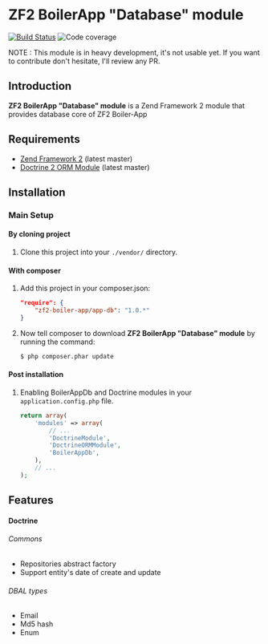 ZF2 BoilerApp "Database" module
=====================

[![Build Status](https://travis-ci.org/zf2-boiler-app/app-db.png?branch=master)](https://travis-ci.org/zf2-boiler-app/app-db)
![Code coverage](https://raw.github.com/zf2-boiler-app/app-test/master/ressources/100%25-code-coverage.png "100% code coverage")

NOTE : This module is in heavy development, it's not usable yet.
If you want to contribute don't hesitate, I'll review any PR.

Introduction
------------

__ZF2 BoilerApp "Database" module__ is a Zend Framework 2 module that provides database core of ZF2 Boiler-App

Requirements
------------

* [Zend Framework 2](https://github.com/zendframework/zf2) (latest master)
* [Doctrine 2 ORM Module](https://github.com/doctrine/DoctrineORMModule) (latest master)

Installation
------------

### Main Setup

#### By cloning project

1. Clone this project into your `./vendor/` directory.

#### With composer

1. Add this project in your composer.json:

    ```json
    "require": {
        "zf2-boiler-app/app-db": "1.0.*"
    }
    ```

2. Now tell composer to download __ZF2 BoilerApp "Database" module__ by running the command:

    ```bash
    $ php composer.phar update
    ```

#### Post installation

1. Enabling BoilerAppDb and Doctrine modules in your `application.config.php` file.

    ```php
    return array(
        'modules' => array(
            // ...
            'DoctrineModule',
            'DoctrineORMModule',
            'BoilerAppDb',
        ),
        // ...
    );
    ```

## Features

#### Doctrine

###### Commons
- Repositories abstract factory
- Support entity's date of create and update

###### DBAL types
- Email
- Md5 hash
- Enum